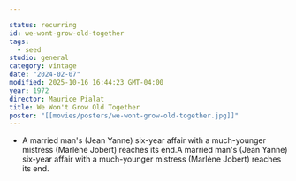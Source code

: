 ```yaml
---

status: recurring
id: we-wont-grow-old-together
tags:
  - seed
studio: general
category: vintage
date: "2024-02-07"
modified: 2025-10-16 16:44:23 GMT-04:00
year: 1972
director: Maurice Pialat
title: We Won't Grow Old Together
poster: "[[movies/posters/we-wont-grow-old-together.jpg]]"
---
```


- A married man's (Jean Yanne) six-year affair with a much-younger mistress (Marlène Jobert) reaches its end.A married man's (Jean Yanne) six-year affair with a much-younger mistress (Marlène Jobert) reaches its end.
